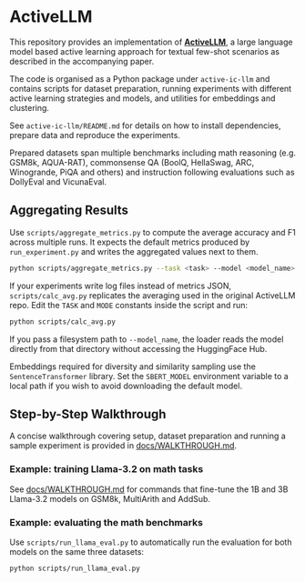 # ActiveLLM

This repository provides an implementation of [**ActiveLLM**](https://arxiv.org/abs/2405.10808), a large language model based active learning approach for textual few-shot scenarios as described in the accompanying paper.

The code is organised as a Python package under `active-ic-llm` and contains scripts for dataset preparation, running experiments with different active learning strategies and models, and utilities for embeddings and clustering.

See `active-ic-llm/README.md` for details on how to install dependencies, prepare data and reproduce the experiments.


Prepared datasets span multiple benchmarks including math reasoning
(e.g. GSM8k, AQUA-RAT), commonsense QA (BoolQ, HellaSwag, ARC, Winogrande, PiQA
and others) and instruction following evaluations such as DollyEval and VicunaEval.

## Aggregating Results

Use `scripts/aggregate_metrics.py` to compute the average accuracy and F1 across multiple runs. It expects the default metrics produced by `run_experiment.py` and writes the aggregated values next to them.

```bash
python scripts/aggregate_metrics.py --task <task> --model <model_name> --al_method <strategy>
```

If your experiments write log files instead of metrics JSON, `scripts/calc_avg.py` replicates the averaging used in the original ActiveLLM repo.
Edit the `TASK` and `MODE` constants inside the script and run:
```bash
python scripts/calc_avg.py
```

If you pass a filesystem path to `--model_name`, the loader reads the model
directly from that directory without accessing the HuggingFace Hub.


Embeddings required for diversity and similarity sampling use the
`SentenceTransformer` library. Set the `SBERT_MODEL` environment variable to a
local path if you wish to avoid downloading the default model.


## Step-by-Step Walkthrough

A concise walkthrough covering setup, dataset preparation and running a sample experiment is provided in [docs/WALKTHROUGH.md](docs/WALKTHROUGH.md).

### Example: training Llama-3.2 on math tasks

See [docs/WALKTHROUGH.md](docs/WALKTHROUGH.md#6-training-llama-3-2-models-on-math-benchmarks) for commands that fine-tune the 1B and 3B Llama-3.2 models on GSM8k, MultiArith and AddSub.


### Example: evaluating the math benchmarks

Use `scripts/run_llama_eval.py` to automatically run the evaluation for both models on the same three datasets:

```bash
python scripts/run_llama_eval.py
```

